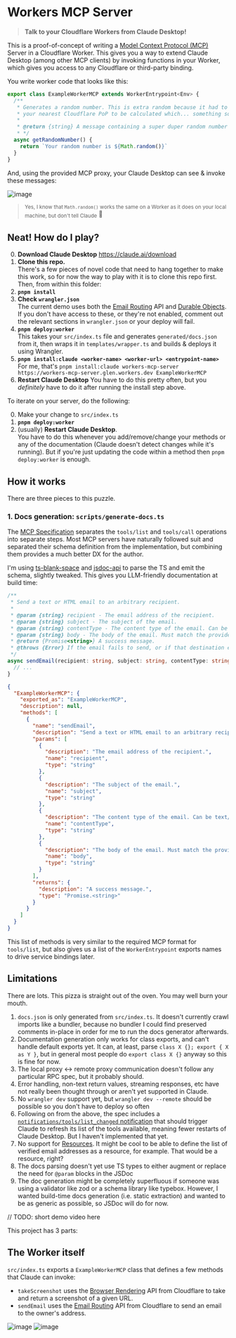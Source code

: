 # Workers MCP Server

> **Talk to your Cloudflare Workers from Claude Desktop!**

This is a proof-of-concept of writing a [Model Context Protocol (MCP)](https://modelcontextprotocol.io/) Server in a Cloudflare Worker. This gives you a way to extend Claude Desktop (among other MCP clients) by invoking functions in your Worker, which gives you access to any Cloudflare or third-party binding.

You write worker code that looks like this:

```ts
export class ExampleWorkerMCP extends WorkerEntrypoint<Env> {
  /**
   * Generates a random number. This is extra random because it had to travel all the way to
   * your nearest Cloudflare PoP to be calculated which... something something lava lamps?
   *
   * @return {string} A message containing a super duper random number
   * */
  async getRandomNumber() {
    return `Your random number is ${Math.random()}`
  }
}
```

And, using the provided MCP proxy, your Claude Desktop can see & invoke these messages:

![image](https://github.com/user-attachments/assets/c16b2631-4eba-4914-8e26-d6ccea0fc578)

> <sub>Yes, I know that `Math.random()` works the same on a Worker as it does on your local machine, but don't tell Claude</sub> 🤫

## Neat! How do I play?

0. **Download Claude Desktop** https://claude.ai/download
1. **Clone this repo.**<br/>There's a few pieces of novel code that need to hang together to make this work, so for now the way to play with it is to clone this repo first. Then, from within this folder:
2. **`pnpm install`**
3. **Check `wrangler.json`**<br/>The current demo uses both the [Email Routing](https://developers.cloudflare.com/email-routing/) API and [Durable Objects](https://developers.cloudflare.com/durable-objects/). If you don't have access to these, or they're not enabled, comment out the relevant sections in `wrangler.json` or your deploy will fail.
4. **`pnpm deploy:worker`**<br/>This takes your `src/index.ts` file and generates `generated/docs.json` from it, then wraps it in `templates/wrapper.ts` and builds & deploys it using Wrangler.
5. **`pnpm install:claude <worker-name> <worker-url> <entrypoint-name>`**<br/>For me, that's `pnpm install:claude workers-mcp-server https://workers-mcp-server.glen.workers.dev ExampleWorkerMCP`
6. **Restart Claude Desktop** You have to do this pretty often, but you _definitely_ have to do it after running the install step above.

To iterate on your server, do the following:

0. Make your change to `src/index.ts`
1. **`pnpm deploy:worker`**
2. (usually) **Restart Claude Desktop**.<br/>You have to do this whenever you add/remove/change your methods or any of the documentation (Claude doesn't detect changes while it's running). But if you're just updating the code within a method then `pnpm deploy:worker` is enough.

## How it works

There are three pieces to this puzzle.

### 1. Docs generation: `scripts/generate-docs.ts`

The [MCP Specification](https://spec.modelcontextprotocol.io/specification/server/tools/#listing-tools) separates the `tools/list` and `tools/call` operations into separate steps. Most MCP servers have naturally followed suit and separated their schema definition from the implementation, but combining them provides a much better DX for the author.

I'm using [ts-blank-space](https://github.com/bloomberg/ts-blank-space) and [jsdoc-api](https://www.npmjs.com/package/jsdoc-api) to parse the TS and emit the schema, slightly tweaked. This gives you LLM-friendly documentation at build time:

```ts
/**
 * Send a text or HTML email to an arbitrary recipient.
 *
 * @param {string} recipient - The email address of the recipient.
 * @param {string} subject - The subject of the email.
 * @param {string} contentType - The content type of the email. Can be text/plain or text/html
 * @param {string} body - The body of the email. Must match the provided contentType parameter
 * @return {Promise<string>} A success message.
 * @throws {Error} If the email fails to send, or if that destination email address hasn't been verified.
 */
async sendEmail(recipient: string, subject: string, contentType: string, body: string) {
  // ...
}
```

```json
{
  "ExampleWorkerMCP": {
    "exported_as": "ExampleWorkerMCP",
    "description": null,
    "methods": [
      {
        "name": "sendEmail",
        "description": "Send a text or HTML email to an arbitrary recipient.",
        "params": [
          {
            "description": "The email address of the recipient.",
            "name": "recipient",
            "type": "string"
          },
          {
            "description": "The subject of the email.",
            "name": "subject",
            "type": "string"
          },
          {
            "description": "The content type of the email. Can be text/plain or text/html",
            "name": "contentType",
            "type": "string"
          },
          {
            "description": "The body of the email. Must match the provided contentType parameter",
            "name": "body",
            "type": "string"
          }
        ],
        "returns": {
          "description": "A success message.",
          "type": "Promise.<string>"
        }
      }
    ]
  }
}
```

This list of methods is very similar to the required MCP format for `tools/list`, but also gives us a list of the `WorkerEntrypoint` exports names to drive service bindings later.

## Limitations

There are lots. This pizza is straight out of the oven. You may well burn your mouth.

1. `docs.json` is only generated from `src/index.ts`. It doesn't currently crawl imports like a bundler, because no bundler I could find preserved comments in-place in order for me to run the docs generator afterwards.
2. Documentation generation only works for class exports, and can't handle default exports yet. It can, at least, parse `class X {}; export { X as Y }`, but in general most people do `export class X {}` anyway so this is fine for now.
3. The local proxy <-> remote proxy communication doesn't follow any particular RPC spec, but it probably should.
4. Error handling, non-text return values, streaming responses, etc have not really been thought through or aren't yet supported in Claude.
5. No `wrangler dev` support yet, but `wrangler dev --remote` should be possible so you don't have to deploy so often
6. Following on from the above, the spec includes a [`notifications/tools/list_changed` notification](https://spec.modelcontextprotocol.io/specification/server/tools/#list-changed-notification) that should trigger Claude to refresh its list of the tools available, meaning fewer restarts of Claude Desktop. But I haven't implemented that yet.
7. No support for [Resources](https://spec.modelcontextprotocol.io/specification/server/resources/). It might be cool to be able to define the list of verified email addresses as a resource, for example. That would be a resource, right?
8. The docs parsing doesn't yet use TS types to either augment or replace the need for `@param` blocks in the JSDoc
9. The doc generation might be completely superfluous if someone was using a validator like zod or a schema library like typebox. However, I wanted build-time docs generation (i.e. static extraction) and wanted to be as generic as possible, so JSDoc will do for now.

// TODO: short demo video here

This project has 3 parts:

## The Worker itself

`src/index.ts` exports a `ExampleWorkerMCP` class that defines a few methods that Claude can invoke:

* `takeScreenshot` uses the [Browser Rendering](https://developers.cloudflare.com/browser-rendering/) API from Cloudflare to take and return a screenshot of a given URL.
* `sendEmail` uses the [Email Routing](https://developers.cloudflare.com/email-routing/email-workers/send-email-workers/) API from Cloudflare to send an email to the owner's address.

![image](https://github.com/user-attachments/assets/95536201-70cd-4fae-9931-eb3ba267e425) ![image](https://github.com/user-attachments/assets/cc3dc7b6-0d44-40b1-abcf-e1f73d16f9b6)

